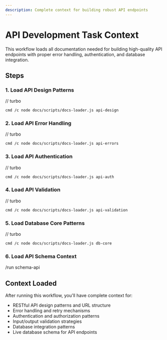 ```yaml
---
description: Complete context for building robust API endpoints
---
```


# API Development Task Context

This workflow loads all documentation needed for building high-quality API endpoints with proper error handling, authentication, and database integration.

## Steps

### 1. Load API Design Patterns

// turbo

```bash
cmd /c node docs/scripts/docs-loader.js api-design
```

### 2. Load API Error Handling

// turbo

```bash
cmd /c node docs/scripts/docs-loader.js api-errors
```

### 3. Load API Authentication

// turbo

```bash
cmd /c node docs/scripts/docs-loader.js api-auth
```

### 4. Load API Validation

// turbo

```bash
cmd /c node docs/scripts/docs-loader.js api-validation
```

### 5. Load Database Core Patterns

// turbo

```bash
cmd /c node docs/scripts/docs-loader.js db-core
```

### 6. Load API Schema Context

/run schema-api

## Context Loaded

After running this workflow, you'll have complete context for:

- RESTful API design patterns and URL structure
- Error handling and retry mechanisms
- Authentication and authorization patterns
- Input/output validation strategies
- Database integration patterns
- Live database schema for API endpoints
